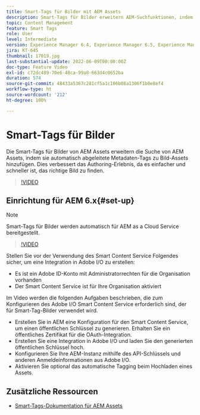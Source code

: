 ```yaml
---
title: Smart-Tags für Bilder mit AEM Assets
description: Smart-Tags für Bilder erweitern AEM-Suchfunktionen, indem Metadaten-Tags automatisch und intelligent basierend auf dem Bildinhalt zu Bild-Assets hinzugefügt werden.
topic: Content Management
feature: Smart Tags
role: User
level: Intermediate
version: Experience Manager 6.4, Experience Manager 6.5, Experience Manager as a Cloud Service
jira: KT-645
thumbnail: 17019.jpg
last-substantial-update: 2022-06-09T00:00:00Z
doc-type: Feature Video
exl-id: c72dc489-70e6-48ca-99a8-663d4c0652ba
duration: 574
source-git-commit: 48433a5367c281cf5a1c106b08a1306f1b0e8ef4
workflow-type: ht
source-wordcount: '212'
ht-degree: 100%

---
```


# Smart-Tags für Bilder

Die Smart-Tags für Bilder von AEM Assets erweitern die Suche von AEM Assets, indem sie automatisch abgeleitete Metadaten-Tags zu Bild-Assets hinzufügen. Dies verbessert das Authoring-Erlebnis, da es einfacher und schneller ist, das richtige Bild zu finden.

>[!VIDEO](https://video.tv.adobe.com/v/17019?quality=12&learn=on)

## Einrichtung für AEM 6.x{#set-up}

>[!NOTE]
> Smart-Tags für Bilder werden automatisch für AEM as a Cloud Service bereitgestellt.

>[!VIDEO](https://video.tv.adobe.com/v/17023?quality=12&learn=on)

Stellen Sie vor der Verwendung des Smart Content Service Folgendes sicher, um eine Integration in Adobe I/O zu erstellen:

* Es ist ein Adobe ID-Konto mit Administratorrechten für die Organisation vorhanden
* Der Smart Content Service ist für Ihre Organisation aktiviert

Im Video werden die folgenden Aufgaben beschrieben, die zum Konfigurieren des Adobe I/O Smart Content Service erforderlich sind, der für Smart-Tag-Bilder verwendet wird.

* Erstellen Sie in AEM eine Konfiguration für den Smart Content Service, um einen öffentlichen Schlüssel zu generieren. Erhalten Sie ein öffentliches Zertifikat für die OAuth-Integration.
* Erstellen Sie eine Integration in Adobe I/O und laden Sie den generierten öffentlichen Schlüssel hoch.
* Konfigurieren Sie Ihre AEM-Instanz mithilfe des API-Schlüssels und anderen Anmeldeinformationen aus Adobe I/O.
* Aktivieren Sie optional das automatische Tagging beim Hochladen eines Assets.

## Zusätzliche Ressourcen

* [Smart-Tags-Dokumentation für AEM Assets](https://experienceleague.adobe.com/docs/experience-manager-cloud-service/assets/manage/smart-tags.html?lang=de)
